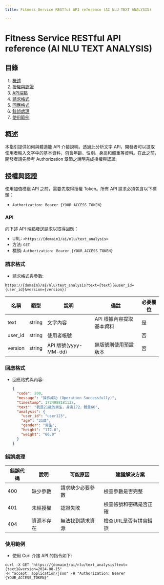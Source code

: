 ```yaml
---
title: Fitness Service RESTful API reference (AI NLU TEXT ANALYSIS)

---
```


# Fitness Service RESTful API reference (AI NLU TEXT ANALYSIS)

## 目錄
1. [概述](#概述)
2. [授權與認證](#授權與認證)
3. [API端點](#API)
4. [請求格式](#請求格式)
5. [回應格式](#回應格式)
6. [錯誤處理](#錯誤處理)
7. [使用範例](#使用範例)

## 概述
本指引提供如何與體適能 API 介接說明。透過此分析文字 API，開發者可以提取使用者輸入文字中的基本資料，包含年齡、性別、身高和體重等資料。在此之前，開發者請先參考 Authorization 章節之說明完成授權與認證。

## 授權與認證
使用加值模組 API 之前，需要先取得授權 Token。所有 API 請求必須包含以下標頭：

- `Authorization: Bearer {YOUR_ACCESS_TOKEN}`

### API
向下述 API 端點發送請求以取得回應：
- URL: `<https://{domain}/ai/nlu/text_analysis>`
- 方法: `GET`
- 標頭: `Authorization: Bearer {YOUR_ACCESS_TOKEN}`

### 請求格式
- 請求格式與參數:
```shell=
https://{domain}/ai/nlu/text_analysis?text={text}[&user_id={user_id}&version={version}]
```

| 名稱 | 類型 | 說明 | 備註 | 必要欄位 | 
| -------- | -------- | -------- | -------- | -------- |
| text | string | 文字內容 | API 根據內容提取基本資料 | 是 |
| user_id | string | 使用者帳號 |  | 否 |
| version | string | API 版號(yyyy-MM-dd) | 無版號則使用預設版本 | 否 |

### 回應格式
- 回應格式與內容:
  ```json
  {
    "code": 200,
    "message": "操作成功 (Operation Successfully)",
    "timestamp": 1724988181132,
    "text": "我是21歲的男生，身高172，體重66",
    "analysis": {
      "user_id": "user123",
      "age": "21歲",
      "gender": "男生",
      "height": "172.0",
      "weight": "66.0"
    }
  }

### 錯誤處理
| 錯誤代碼 | 說明 | 可能原因 | 建議解決方案 |
| -------- | -------- | -------- | -------- |
| 400 | 缺少參數 | 請求缺少必要參數 | 檢查參數是否完整 |
| 401 | 未經授權 | 認證失敗 | 檢查帳號和密碼是否正確 |
| 404 | 資源不存在 | 無法找到請求資源 | 檢查URL是否有拼寫錯誤 |

### 使用範例
- 使用 Curl 介接 API 的指令如下:
```shell=
curl -X GET "https://{domain}/ai/nlu/text_analysis?text={text}&version=2024-08-15"
-H "accept: application/json" -H "Authorization: Bearer {YOUR_ACCESS_TOKEN}"
```